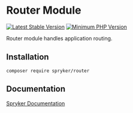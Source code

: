 # Router Module
[![Latest Stable Version](https://poser.pugx.org/spryker/router/v/stable.svg)](https://packagist.org/packages/spryker/router)
[![Minimum PHP Version](https://img.shields.io/badge/php-%3E%3D%207.3-8892BF.svg)](https://php.net/)

Router module handles application routing.

## Installation

```
composer require spryker/router
```

## Documentation

[Spryker Documentation](https://academy.spryker.com/developing_with_spryker/module_guide/modules.html)
